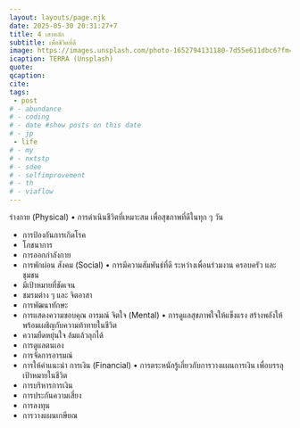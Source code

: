 ```yaml
---
layout: layouts/page.njk
date: 2025-05-30 20:31:27+7
title: 4 เสาหลัก
subtitle: เพื่อชีวิตที่ดี
image: https://images.unsplash.com/photo-1652794131180-7d55e611dbc6?fm=jpg&q=60&w=3000&ixlib=rb-4.1.0&ixid=M3wxMjA3fDB8MHxwaG90by1wYWdlfHx8fGVufDB8fHx8fA%3D%3D
icaption: TERRA (Unsplash)
quote:
qcaption: 
cite: 
tags: 
 - post
# - abundance
# - coding
# - date #show posts on this date
# - jp
 - life
# - my
# - nxtstp
# - sdee
# - selfimprovement
# - th
# - viaflow
---
```

ร่างกาย (Physical) • การดำเนินชีวิตที่เหมาะสม เพื่อสุขภาพที่ดีในทุก ๆ วัน
- การป้องกันการเกิดโรค
- โภชนาการ
- การออกกำลังกาย
- การพักผ่อน
สังคม (Social) • การมีความสัมพันธ์ที่ดี ระหว่างเพื่อนร่วมงาน ครอบครัว และ ชุมชน
- มีเป้าหมายที่ชัดเจน
- ชมรมต่าง ๆ และ จิตอาสา
- การพัฒนาทักษะ
- การแสดงความขอบคุณ
อารมณ์ จิตใจ (Mental) • การดูแลสุขภาพใจให้แข็งแรง สร้างพลังให้พร้อมเผชิญกับความท้าทายในชีวิต
- ความยืดหยุ่นใจ ล้มแล้วลุกได้
- การดูแลตนเอง
- การจัดการอารมณ์
- การให้คำแนะนำ
การเงิน (Financial) • การตระหนักรู้เกี่ยวกับการวางแผนการเงิน เพื่อบรรลุเป้าหมายในชีวิต
- การบริหารการเงิน
- การประกันความเสี่ยง
- การลงทุน
- การวางแผนเกษียณ
